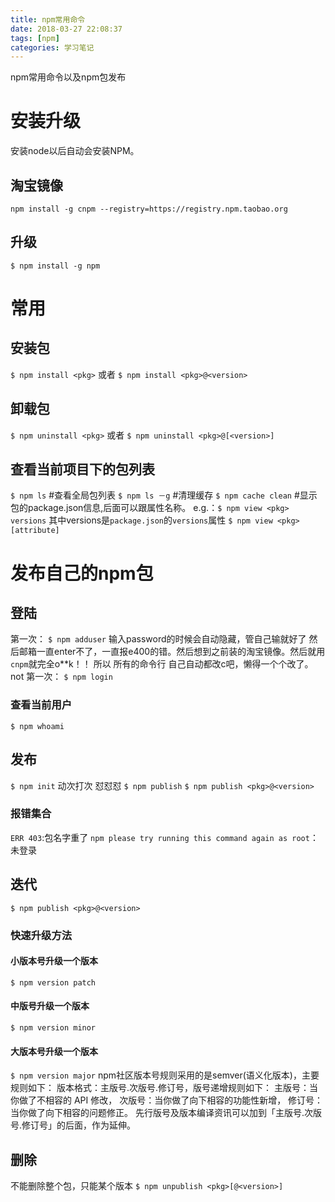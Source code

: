 ```yaml
---
title: npm常用命令
date: 2018-03-27 22:08:37
tags: [npm]
categories: 学习笔记
---
```



npm常用命令以及npm包发布

<!--more-->

# 安装升级
安装node以后自动会安装NPM。
## 淘宝镜像
`npm install -g cnpm --registry=https://registry.npm.taobao.org`
## 升级
`$ npm install -g npm`
# 常用
## 安装包
`$ npm install <pkg>` 或者 `$ npm install <pkg>@<version>`
## 卸载包
`$ npm uninstall <pkg>` 或者  `$ npm uninstall <pkg>@[<version>]`
## 查看当前项目下的包列表
`$ npm ls`
#查看全局包列表
`$ npm ls －g`
#清理缓存
`$ npm cache clean`
#显示包的package.json信息,后面可以跟属性名称。
e.g.：`$ npm view <pkg> versions`  其中versions是`package.json`的`versions`属性
`$ npm view <pkg> [attribute]`


# 发布自己的npm包
## 登陆
第一次：
`$ npm adduser`
输入password的时候会自动隐藏，管自己输就好了
然后邮箱一直enter不了，一直报e400的错。然后想到之前装的淘宝镜像。然后就用`cnpm`就完全o**k！！
所以 所有的命令行 自己自动都改c吧，懒得一个个改了。
not 第一次：
`$ npm login`
### 查看当前用户
`$ npm whoami `
## 发布
`$ npm init`
动次打次 怼怼怼
`$ npm publish`
`$ npm publish <pkg>@<version>`
### 报错集合
`ERR 403`:包名字重了
`npm please try running this command again as root`：未登录

## 迭代
`$ npm publish <pkg>@<version>`
### 快速升级方法
#### 小版本号升级一个版本
`$ npm version patch`
#### 中版号升级一个版本
`$ npm version minor`
#### 大版本号升级一个版本
`$ npm version major`
npm社区版本号规则采用的是semver(语义化版本)，主要规则如下：
版本格式：主版号.次版号.修订号，版号递增规则如下：
	主版号：当你做了不相容的 API 修改，
	次版号：当你做了向下相容的功能性新增，
	修订号：当你做了向下相容的问题修正。
	先行版号及版本编译资讯可以加到「主版号.次版号.修订号」的后面，作为延伸。
## 删除
不能删除整个包，只能某个版本
`$ npm unpublish <pkg>[@<version>]`
